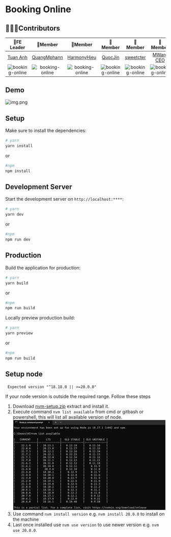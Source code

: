 # Booking Online

## 👨‍👩‍👦Contributors
| **🚀FE Leader** | **🚀Member** | **🚀Member** | **🚀Member** | **🚀Member** | **🚀Member** | **🚀Member** |
| :-: | :-: | :-: | :-: | :-: | :-: | :-: |
| [Tuan Anh](https://gitlab.com/tuananh31j) | [QuangMphann](https://gitlab.com/quangphan2705) | [HarmonyHieu](https://gitlab.com/hieutvph46786) | [QuocJin](https://gitlab.com/QuocDL) | [sweetcter](https://gitlab.com/sweetcter) |[MWare CEO](https://gitlab.com/mwarevn) | [Đào Minh](https://gitlab.com/minhtit123) | 
| <img src="https://gitlab.com/uploads/-/system/user/avatar/20802711/avatar.png?width=800" width="100" height="100" alt="booking-online" style="object-fit: cover;" /> | <img src="https://gitlab.com/uploads/-/system/user/avatar/20865606/avatar.png" width="100" height="100" alt="booking-online" style="object-fit: cover;" /> | <img src="https://gitlab.com/uploads/-/system/user/avatar/20865424/avatar.png" width="100" height="100" alt="booking-online" style="object-fit: cover;" /> | <img src="https://gitlab.com/uploads/-/system/user/avatar/21032846/avatar.png" width="100" height="100" alt="booking-online" style="object-fit: cover;" /> | <img src="https://gitlab.com/uploads/-/system/user/avatar/20802710/avatar.png" width="100" height="100" alt="booking-online" style="object-fit: cover;" /> | <img src="https://gitlab.com/uploads/-/system/user/avatar/14881190/avatar.png" width="100" height="100" alt="booking-online" style="object-fit: cover;" /> | <img src="https://gitlab.com/uploads/-/system/user/avatar/21502648/avatar.png" width="100" height="100" alt="booking-online" style="object-fit: cover;" /> |

## Demo

![img.png](demo.gif)

## Setup

Make sure to install the dependencies:

```bash
# yarn
yarn install
```

or

```bash
#npm
npm install
```

## Development Server

Start the development server on `http://localhost:****`:

```bash
# yarn
yarn dev
```

or

```bash
#npm
npm run dev
```

## Production

Build the application for production:

```bash
# yarn
yarn build
```

or

```bash
#npm
npm run build
```

Locally preview production build:

```bash
# yarn
yarn preview
```

or

```bash
#npm
npm run build
```

## Setup node

` Expected version "^18.18.0 || >=20.0.0"`

If your node version is outside the required range.
Follow these steps

1. Download [nvm-setup.zip](https://github.com/coreybutler/nvm-windows/releases/download/1.1.7/nvm-setup.zip) extract and install it.
2. Execute command `nvm list available` from cmd or gitbash or powershell, this will list all available version of node.
   ![img.png](img.png)
3. Use command `nvm install version` e.g. `nvm install 20.0.0` to install on the machine
4. Last once installed use `nvm use version` to use newer version e.g. `nvm use 20.0.0`.
